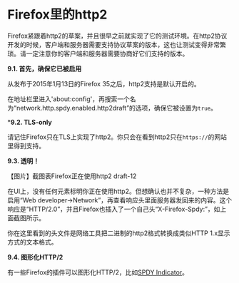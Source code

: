 # Firefox里的http2

Firefox紧跟着http2的草案，并且很早之前就实现了它的测试环境。在http2协议开发的时候，客户端和服务器需要支持协议草案的版本，这也让测试变得非常繁琐。请一定注意你的客户端和服务器需要协商好它们支持的版本。

**9.1. 首先，确保它已被启用**

从发布于2015年1月13日的Firefox 35之后，http2支持是默认开启的。

在地址栏里进入'about:config'，再搜索一个名为“network.http.spdy.enabled.http2draft”的选项，确保它被设置为`true`。

***9.2. TLS-only**

请记住Firefox只在TLS上实现了http2。你只会在看到http2只在`https://`的网站里得到支持。

**9.3. 透明！**

【图片】截图表Firefox正在使用http2 draft-12


在UI上，没有任何元素标明你正在使用http2。但想确认也并不复杂，一种方法是启用“Web developer->Network”，再查看响应头里面服务器发回来的内容。这个响应是“HTTP/2.0”，并且Firefox也插入了一个自己头“X-Firefox-Spdy:”，如上面截图所示。

你在这里看到的头文件是网络工具把二进制的http2格式转换成类似HTTP 1.x显示方式的文本格式。

**9.4. 图形化HTTP/2**

有一些Firefox的插件可以图形化HTTP/2，比如[SPDY Indicator](https://addons.mozilla.org/en-US/firefox/addon/spdy-indicator/)。